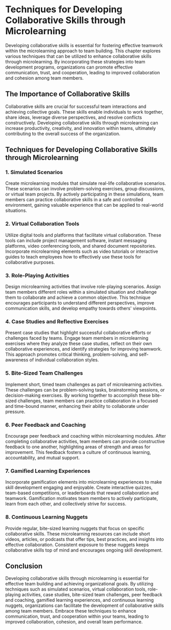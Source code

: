 Techniques for Developing Collaborative Skills through Microlearning
=============================================================================

Developing collaborative skills is essential for fostering effective teamwork within the microlearning approach to team building. This chapter explores various techniques that can be utilized to enhance collaborative skills through microlearning. By incorporating these strategies into team development programs, organizations can promote effective communication, trust, and cooperation, leading to improved collaboration and cohesion among team members.

The Importance of Collaborative Skills
--------------------------------------

Collaborative skills are crucial for successful team interactions and achieving collective goals. These skills enable individuals to work together, share ideas, leverage diverse perspectives, and resolve conflicts constructively. Developing collaborative skills through microlearning can increase productivity, creativity, and innovation within teams, ultimately contributing to the overall success of the organization.

Techniques for Developing Collaborative Skills through Microlearning
--------------------------------------------------------------------

### 1. Simulated Scenarios

Create microlearning modules that simulate real-life collaborative scenarios. These scenarios can involve problem-solving exercises, group discussions, or virtual team projects. By actively participating in these simulations, team members can practice collaborative skills in a safe and controlled environment, gaining valuable experience that can be applied to real-world situations.

### 2. Virtual Collaboration Tools

Utilize digital tools and platforms that facilitate virtual collaboration. These tools can include project management software, instant messaging platforms, video conferencing tools, and shared document repositories. Incorporate microlearning elements such as video tutorials or interactive guides to teach employees how to effectively use these tools for collaborative purposes.

### 3. Role-Playing Activities

Design microlearning activities that involve role-playing scenarios. Assign team members different roles within a simulated situation and challenge them to collaborate and achieve a common objective. This technique encourages participants to understand different perspectives, improve communication skills, and develop empathy towards others' viewpoints.

### 4. Case Studies and Reflective Exercises

Present case studies that highlight successful collaborative efforts or challenges faced by teams. Engage team members in microlearning exercises where they analyze these case studies, reflect on their own collaborative experiences, and identify strategies for improving teamwork. This approach promotes critical thinking, problem-solving, and self-awareness of individual collaboration styles.

### 5. Bite-Sized Team Challenges

Implement short, timed team challenges as part of microlearning activities. These challenges can be problem-solving tasks, brainstorming sessions, or decision-making exercises. By working together to accomplish these bite-sized challenges, team members can practice collaboration in a focused and time-bound manner, enhancing their ability to collaborate under pressure.

### 6. Peer Feedback and Coaching

Encourage peer feedback and coaching within microlearning modules. After completing collaborative activities, team members can provide constructive feedback to one another, highlighting areas of strength and areas for improvement. This feedback fosters a culture of continuous learning, accountability, and mutual support.

### 7. Gamified Learning Experiences

Incorporate gamification elements into microlearning experiences to make skill development engaging and enjoyable. Create interactive quizzes, team-based competitions, or leaderboards that reward collaboration and teamwork. Gamification motivates team members to actively participate, learn from each other, and collectively strive for success.

### 8. Continuous Learning Nuggets

Provide regular, bite-sized learning nuggets that focus on specific collaborative skills. These microlearning resources can include short videos, articles, or podcasts that offer tips, best practices, and insights into effective collaboration. Consistent exposure to these nuggets keeps collaborative skills top of mind and encourages ongoing skill development.

Conclusion
----------

Developing collaborative skills through microlearning is essential for effective team building and achieving organizational goals. By utilizing techniques such as simulated scenarios, virtual collaboration tools, role-playing activities, case studies, bite-sized team challenges, peer feedback and coaching, gamified learning experiences, and continuous learning nuggets, organizations can facilitate the development of collaborative skills among team members. Embrace these techniques to enhance communication, trust, and cooperation within your teams, leading to improved collaboration, cohesion, and overall team performance.
